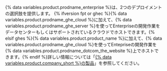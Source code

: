 {% data variables.product.prodname_enterprise %}は、2つのデプロイメントの選択肢を提供します。 {% ifversion fpt or ghec %}{% data variables.product.prodname_ghe_cloud %}に加えて、{% data variables.product.prodname_ghe_server %}を使ってEnterpriseの開発作業をデータセンターもしくはサポートされているクラウドでホストできます。{% elsif ghes %}{% data variables.product.product_name %}に加えて、{% data variables.product.prodname_ghe_cloud %}を使ってEntepriseの開発作業を{% data variables.product.prodname_dotcom_the_website %}上でホストできます。{% endif %}詳しい情報については「[{% data variables.product.company_short %}の製品](/get-started/learning-about-github/githubs-products#github-enterprise)」を参照してください。
